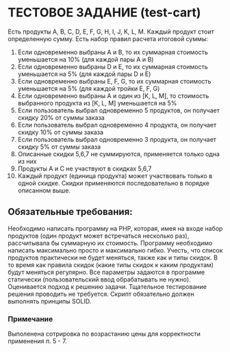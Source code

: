 # ТЕСТОВОЕ ЗАДАНИЕ (test-cart)

Есть продукты A, B, C, D, E, F, G, H, I, J, K, L, M. Каждый продукт стоит определенную сумму.
Есть набор правил расчета итоговой суммы:
1. Если одновременно выбраны А и B, то их суммарная стоимость уменьшается на 10% (для каждой пары А и B)
2. Если одновременно выбраны D и E, то их суммарная стоимость уменьшается на 5% (для каждой пары D и E)
3. Если одновременно выбраны E, F, G, то их суммарная стоимость уменьшается на 5% (для каждой тройки E, F, G)
4. Если одновременно выбраны А и один из [K, L, M], то стоимость выбранного продукта из  [K, L, M] уменьшается на 5%
5. Если пользователь выбрал одновременно 5 продуктов, он получает скидку 20% от суммы заказа
6. Если пользователь выбрал одновременно 4 продукта, он получает скидку 10% от суммы заказа
7. Если пользователь выбрал одновременно 3 продукта, он получает скидку 5% от суммы заказа
8. Описанные скидки 5,6,7 не суммируются, применяется только одна из них
9. Продукты A и C не участвуют в скидках 5,6,7
10. Каждый продукт (единица продукта) может участвовать только в одной скидке. Скидки применяются последовательно в порядке описанном выше.

## Обязательные требования:
Необходимо написать программу на PHP, которая, имея на входе набор продуктов (один продукт может встречаться несколько раз), рассчитывала бы суммарную их стоимость.
Программу необходимо написать максимально просто и максимально гибко. Учесть, что список продуктов практически не будет меняться, также как и типы скидок. В то время как правила скидок (какие типы скидок к каким продуктам) будут меняться регулярно.
Все параметры задаются в программе статически (пользовательский ввод обрабатывать не нужно). Оценивается подход к решению задачи. Тщательное тестирование решения проводить не требуется. Скрипт обязательно должен выполнять принципы SOLID.

### Примечание
Выполенена сотрировка по возрастанию цены для корректности применения п. 5 - 7.
